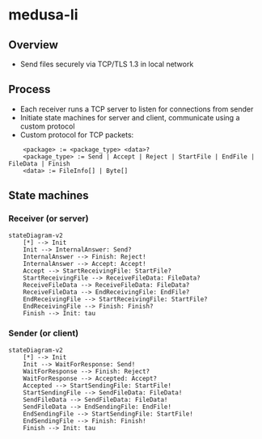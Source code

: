# medusa-li

## Overview
- Send files securely via TCP/TLS 1.3 in local network

## Process
- Each receiver runs a TCP server to listen for connections from sender
- Initiate state machines for server and client, communicate using a custom protocol
- Custom protocol for TCP packets:

```
    <package> := <package_type> <data>?
    <package_type> := Send | Accept | Reject | StartFile | EndFile | FileData | Finish
    <data> := FileInfo[] | Byte[]
```


## State machines

### Receiver (or server)

```mermaid
stateDiagram-v2
    [*] --> Init
    Init --> InternalAnswer: Send?
    InternalAnswer --> Finish: Reject!
    InternalAnswer --> Accept: Accept!
    Accept --> StartReceivingFile: StartFile?
    StartReceivingFile --> ReceiveFileData: FileData?
    ReceiveFileData --> ReceiveFileData: FileData?
    ReceiveFileData --> EndReceivingFile: EndFile?
    EndReceivingFile --> StartReceivingFile: StartFile?
    EndReceivingFile --> Finish: Finish?
    Finish --> Init: tau
```

### Sender (or client)
```mermaid
stateDiagram-v2
    [*] --> Init
    Init --> WaitForResponse: Send!
    WaitForResponse --> Finish: Reject?
    WaitForResponse --> Accepted: Accept?
    Accepted --> StartSendingFile: StartFile!
    StartSendingFile --> SendFileData: FileData!
    SendFileData --> SendFileData: FileData!
    SendFileData --> EndSendingFile: EndFile!
    EndSendingFile --> StartSendingFile: StartFile!
    EndSendingFile --> Finish: Finish!
    Finish --> Init: tau
```